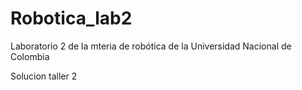 # Robotica_lab2
Laboratorio 2 de la mteria de robótica de la Universidad Nacional de Colombia


Solucion taller 2